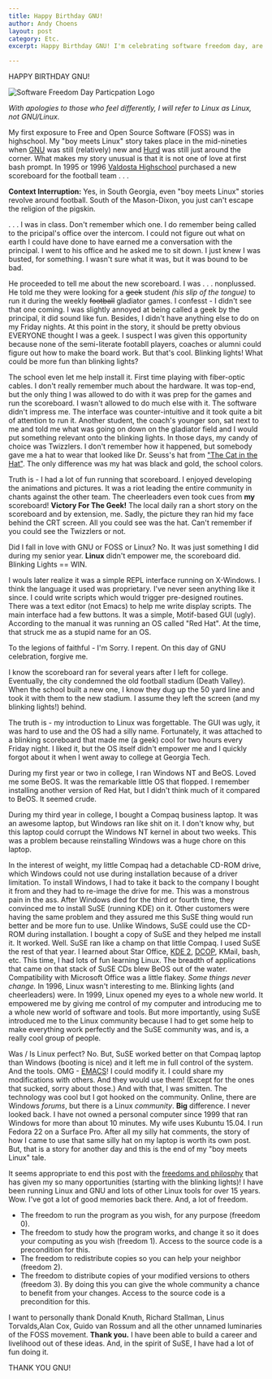 ```yaml
---
title: Happy Birthday GNU!
author: Andy Choens
layout: post
category: Etc.
excerpt: Happy Birthday GNU! I'm celebrating software freedom day, are you? To celebrate, I'll tell you my very own "boy meets Linux"story.

---
```


HAPPY BIRTHDAY GNU!

![Software Freedom Day Particpation Logo](2015-09-19/sfd-partificpate.png)

*With apologies to those who feel differently, I will refer to Linux
as Linux, not GNU/Linux.*

My first exposure to Free and Open Source Software (FOSS) was in
highschool. My "boy meets Linux" story takes place in the mid-nineties
when [GNU](https://en.wikipedia.org/wiki/GNU) was still (relatively)
new and [Hurd](https://en.wikipedia.org/wiki/GNU_Hurd) was still just
around the corner. What makes my story unusual is that it is not one
of love at first bash prompt. In 1995 or 1996
[Valdosta Highschool](http://vhs.gocats.org/) purchased a new
scoreboard for the football team . . .

**Context Interruption:** Yes, in South Georgia, even "boy meets
Linux" stories revolve around football. South of the Mason-Dixon, you
just can't escape the religion of the pigskin.

. . . I was in class. Don't remember which one. I do remember being
called to the pricipal's office over the intercom. I could not figure
out what on earth I could have done to have earned me a conversation
with the principal. I went to his office and he asked me to sit
down. I just knew I was busted, for something. I wasn't sure what it
was, but it was bound to be bad.

He proceeded to tell me about the new scoreboard. I was
. . . nonplussed. He told me they were looking for a ~~geek~~ student
*(his slip of the tongue)* to run it during the weekly ~~football~~
gladiator games. I confesst - I didn't see that one coming. I was
slightly annoyed at being called a geek by the principal, it did sound
like fun. Besides, I didn't have anything else to do on my Friday
nights. At this point in the story, it should be pretty obvious
EVERYONE thought I was a geek. I suspect I was given this opportunity
because none of the semi-literate footabll players, coaches or alumni
could figure out how to make the board work. But that's cool. Blinking
lights! What could be more fun than blinking lights?

The school even let me help install it. First time playing with
fiber-optic cables. I don't really remember much about the
hardware. It was top-end, but the only thing I was allowed to do with
it was prep for the games and run the scoreboard. I wasn't allowed to
do much else with it. The software didn't impress me. The interface
was counter-intuitive and it took quite a bit of attention to run
it. Another student, the coach's younger son, sat next to me and told
me what was going on down on the gladiator field and I would put
something relevant onto the blinking lights. In those days, my candy
of choice was Twizzlers. I don't remember how it happened, but
somebody gave me a hat to wear that looked like Dr. Seuss's hat from
["The Cat in the Hat"](http://www.amazon.com/The-Cat-Hat-Dr-Seuss/dp/039480001X?tag=duckduckgo-d-20). The
only difference was my hat was black and gold, the school colors.

Truth is - I had a lot of fun running that scoreboard. I enjoyed
developing the animations and pictures. It was a riot leading the
entire community in chants against the other team. The cheerleaders
even took cues from **my** scoreboard! **Victory For The Geek!** The
local daily ran a short story on the scoreboard and by extension,
me. Sadly, the picture they ran hid my face behind the CRT screen. All
you could see was the hat. Can't remember if you could see the
Twizzlers or not.

Did I fall in love with GNU or FOSS or Linux? No. It was just
something I did during my senior year. __Linux__ didn't empower me, the
scoreboard did. Blinking Lights == WIN.

I wouls later realize it was a simple REPL interface running on
X-Windows. I think the language it used was proprietary. I've never
seen anything like it since. I could write scripts which would trigger
pre-designed routines. There was a text editor (not Emacs) to help me
write display scripts. The main interface had a few buttons. It was a
simple, Motif-based GUI (ugly). According to the manual it was running
an OS called "Red Hat". At the time, that struck me as a stupid name
for an OS.

To the legions of faithful - I'm Sorry. I repent. On this day of GNU
celebration, forgive me.

I know the scoreboard ran for several years after I left for
college. Eventually, the city condemned the old football stadium
(Death Valley). When the school built a new one, I know they dug up
the 50 yard line and took it with them to the new stadium. I assume
they left the screen (and my blinking lights!) behind.

The truth is - my introduction to Linux was forgettable. The GUI was
ugly, it was hard to use and the OS had a silly name. Fortunately, it
was attached to a blinking scoreboard that made me (a geek) cool for
two hours every Friday night. I liked it, but the OS itself didn't
empower me and I quickly forgot about it when I went away to college
at Georgia Tech.

During my first year or two in college, I ran Windows NT and
BeOS. Loved me some BeOS. It was the remarkable little OS that
flopped. I remember installing another version of Red Hat, but I
didn't think much of it compared to BeOS. It seemed
crude.

During my third year in college, I bought a Compaq business laptop. It
was an awesome laptop, but Windows ran like shit on it. I don't know
why, but this laptop could corrupt the Windows NT kernel in about two
weeks. This was a problem because reinstalling Windows was a huge
chore on this laptop.

In the interest of weight, my little Compaq had a detachable CD-ROM
drive, which Windows could not use during installation because of a
driver limitation. To install Windows, I had to take it back to the
company I bought it from and they had to re-image the drive for
me. This was a monstrous pain in the ass. After Windows died for the
third or fourth time, they convinced me to install SuSE (running KDE)
on it. Other customers were having the same problem and they assured
me this SuSE thing would run better and be more fun to use. Unlike
Windows, SuSE could use the CD-ROM during installation. I bought a
copy of SuSE and they helped me install it. It worked. Well. SuSE ran
like a champ on that little Compaq. I used SuSE the rest of that
year. I learned about Star Office,
[KDE 2](https://en.wikipedia.org/wiki/K_Desktop_Environment_2),
[DCOP](https://en.wikipedia.org/wiki/DCOP), KMail, bash, etc. This
time, I had lots of fun learning Linux. The breadth of applications
that came on that stack of SuSE CDs blew BeOS out of the
water. Compatibility with Microsoft Office was a little flakey. *Some
things never change.* In 1996, Linux wasn't interesting to
me. Blinking lights (and cheerleaders) were. In 1999, Linux opened my
eyes to a whole new world. It empowered me by giving me control of my
computer and introducing me to a whole new world of software and
tools. But more importantly, using SuSE introduced me to the Linux
community because I had to get some help to make everything work
perfectly and the SuSE community was, and is, a really cool group of
people.

Was / Is Linux perfect? No. But, SuSE worked better on that Compaq
laptop than Windows (booting is nice) and it left me in full control
of the system. And the tools. OMG -
[EMACS](https://en.wikipedia.org/wiki/Emacs)! I could modify it. I
could share my modifications with others. And they would use them!
(Except for the ones that sucked, sorry about those.) And with that, I
was smitten. The technology was cool but I got hooked on the
community. Online, there are Windows *forums*, but there is a Linux
*community*. **Big** difference. I never looked back. I have not owned
a personal computer since 1999 that ran Windows for more than about 10
minutes. My wife uses Kubuntu 15.04. I run Fedora 22 on a Surface
Pro. After all my silly hat comments, the story of how I came to use
that same silly hat on my laptop is worth its own post. But, that is a
story for another day and this is the end of my "boy meets Linux"
tale.

It seems appropriate to end this post with the
[freedoms and philosphy](https://www.gnu.org/philosophy/free-sw.html)
that has given my so many opportunities (starting with the blinking
lights)! I have been running Linux and GNU and lots of other Linux
tools for over 15 years. Wow. I've got a lot of good memories back
there. And, a lot of freedom.

- The freedom to run the program as you wish, for any purpose (freedom 0).
- The freedom to study how the program works, and change it so it does
  your computing as you wish (freedom 1). Access to the source code is
  a precondition for this.
- The freedom to redistribute copies so you can help your neighbor
  (freedom 2).
- The freedom to distribute copies of your modified versions to others
  (freedom 3). By doing this you can give the whole community a chance
  to benefit from your changes. Access to the source code is a
  precondition for this.

I want to personally thank Donald Knuth, Richard Stallman, Linus
Torvalds,Alan Cox, Guido van Rossum and all the other unnamed
luminaries of the FOSS movement. **Thank you.** I have been able to
build a career and livelihood out of these ideas. And, in the spirit
of SuSE, I have had a lot of fun doing it.

THANK YOU GNU!
